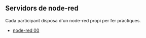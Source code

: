 ## Servidors de node-red 
Cada participant disposa d'un node-red propi per fer pràctiques.
- [node-red 00](http://5.196.88.155:1880)
